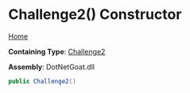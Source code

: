 # Challenge2\(\) Constructor

[Home](../../../../../README.md)

**Containing Type**: [Challenge2](../README.md)

**Assembly**: DotNetGoat\.dll

```csharp
public Challenge2()
```

